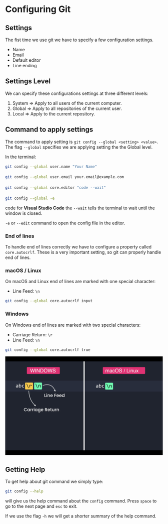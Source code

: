 # Configuring Git

## Settings

The fist time we use git we have to specify a few configuration settings.

- Name
- Email
- Default editor
- Line ending

## Settings Level

We can specify these configurations settings at three different levels:

1. System => Apply to all users of the current computer.
2. Global => Apply to all repositories of the current user.
3. Local => Apply to the current repository.

## Command to apply settings

The command to apply setting is `git config --global <setting> <value>`. The flag `--global` specifies we are applying setting the the Global level.

In the terminal:

```zsh
git config --global user.name "Your Name"
    
git config --global user.email your.email@example.com
    
git config --global core.editor "code --wait"

git config --global -e
```
    
code for **Visual Studio Code** the `--wait` tells the terminal to wait until the window is closed.

`-e` or `--edit` command to open the config file in the editor.

### End of lines

To handle end of lines correctly we have to configure a property called `core.autocrlf`. These is a very important setting, so git can properly handle end of lines.

### macOS / Linux

On macOS and Linux end of lines are marked with one special character:

- Line Feed: `\n`

```zsh
git config --global core.autocrlf input
```

### Windows

On Windows end of lines are marked with two special characters:

- Carriage Return: `\r`
- Line Feed: `\n`

```zsh
git config --global core.autocrlf true
```

![End of Line Characters](../../assets/git-assets/04.png "End of Line Characters")


## Getting Help

To get help about git command we simply type: 
    
```zsh
git config --help 
```

will give us the help command about the `config` command. Press `space` to go to the next page and `esc` to exit.

If we use the flag `-h` we will get a shorter summary of the help command.